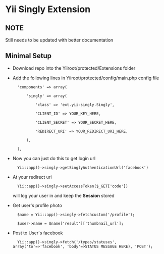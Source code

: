 # Yii Singly Extension

## NOTE
Still needs to be updated with better documentation

## Minimal Setup
* Download repo into the Yiiroot/protected/Extensions folder
* Add the following lines in Yiiroot/protected/config/main.php config file


		'components' => array(
		
			'singly' => array(
			
				'class' => 'ext.yii-singly.Singly',
				
				'CLIENT_ID' => YOUR_KEY_HERE,
				
				'CLIENT_SECRET' => YOUR_SECRET_HERE,
				
				'REDIRECT_URI' => YOUR_REDIRECT_URI_HERE,
				
			),
			
		),
		


* Now you can just do this to get login url


		Yii::app()->singly->getSinglyAuthenticationUrl('facebook')


* At your redirect uri 

    
		Yii::app()->singly->setAccessToken($_GET['code'])
  
  
  will log your user in and keep the **Session** stored  

* Get user's profile photo

		$name = Yii::app()->singly->fetchcustom('/profile');

		$user->name = $name['result']['thumbnail_url'];

* Post to User's facebook

		Yii::app()->singly->fetch('/types/statuses', array('to'=>'facebook', 'body'=>STATUS MESSAGE HERE), 'POST');